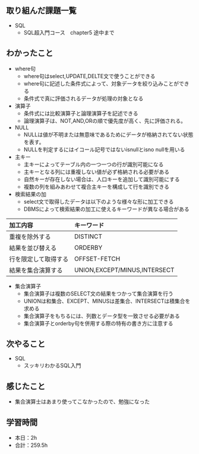 ## 取り組んだ課題一覧
- SQL 
    - SQL超入門コース　chapter5 途中まで

## わかったこと     
- where句
	- where句はselect,UPDATE,DELTE文で使うことができる
	- where句に記述した条件式によって、対象データを絞り込みことができる
	- 条件式で真に評価されるデータが処理の対象となる
- 演算子
	- 条件式には比較演算子と論理演算子を記述できる
	- 論理演算子は、NOT,AND,ORの順で優先度が高く、先に評価される。
- NULL
	- NULLは値が不明または無意味であるためにデータが格納されてない状態を表す。
	- NULLを判定するにはイコール記号ではないisnullとisno nullを用いる
- 主キー
	- 主キーによってテーブル内の一つ一つの行が識別可能になる
	- 主キーとなる列には重複しない値が必ず格納される必要がある
	- 自然キーが存在しない場合は、人口キーを追加して識別可能にする
	- 複数の列を組みあわせて複合主キーを構成して行を識別できる
- 検索結果の加
	- select文で取得したデータは以下のような様々な形に加工できる
	- DBMSによって検索結果の加工に使えるキーワードが異なる場合がある

| 加工内容       | キーワード                        |
| :--------- | :--------------------------- |
| 重複を除外する    | DISTINCT                     |
| 結果を並び替える   | ORDERBY                      |
| 行を限定して取得する | OFFSET-FETCH                 |
| 結果を集合演算する  | UNION,EXCEPT/MINUS,INTERSECT |

- 集合演算子
	- 集合演算子は複数のSELECT文の結果をつかって集合演算を行う
	- UNIONは和集合、EXCEPT、MINUSは差集合、INTERSECTは積集合を求める
	- 集合演算子をもちるには、列数とデータ型を一致させる必要がある
	- 集合演算子とorderby句を併用する際の特有の書き方に注意する


                                                                                                                    
## 次やること
- SQL
    - スッキリわかるSQL入門                    
    
## 感じたこと
- 集合演算士はあまり使ってこなかったので、勉強になった                                                                                                                                                               
                                                                                             
                                    
## 学習時間
- 本日：2h
- 合計：259.5h